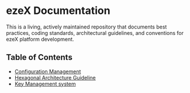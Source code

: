 # ezeX Documentation

This is a living, actively maintained repository that documents best practices,
coding standards, architectural guidelines, and conventions for ezeX platform development.

## Table of Contents

- [Configuration Management](./docs/configs.md)
- [Hexagonal Architecture Guideline](./docs/hexagonal_architecture.md)
- [Key Management system](./docs/kms.md)
